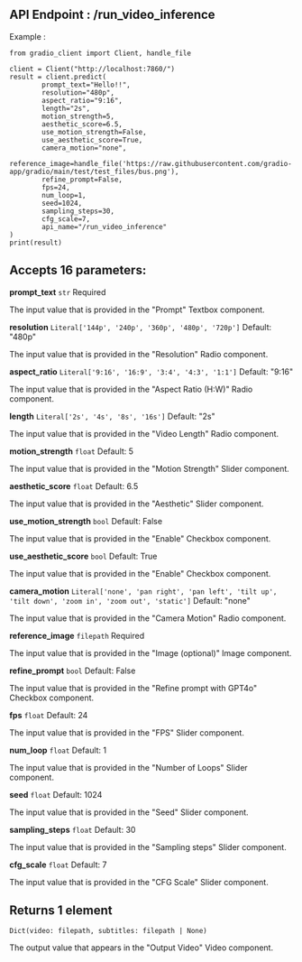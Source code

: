## API Endpoint : /run_video_inference
Example :
```
from gradio_client import Client, handle_file

client = Client("http://localhost:7860/")
result = client.predict(
		prompt_text="Hello!!",
		resolution="480p",
		aspect_ratio="9:16",
		length="2s",
		motion_strength=5,
		aesthetic_score=6.5,
		use_motion_strength=False,
		use_aesthetic_score=True,
		camera_motion="none",
		reference_image=handle_file('https://raw.githubusercontent.com/gradio-app/gradio/main/test/test_files/bus.png'),
		refine_prompt=False,
		fps=24,
		num_loop=1,
		seed=1024,
		sampling_steps=30,
		cfg_scale=7,
		api_name="/run_video_inference"
)
print(result)
```

## Accepts 16 parameters:

**prompt_text** `str` Required

The input value that is provided in the "Prompt" Textbox component.

**resolution** `Literal['144p', '240p', '360p', '480p', '720p']` Default: "480p"

The input value that is provided in the "Resolution" Radio component.

**aspect_ratio** `Literal['9:16', '16:9', '3:4', '4:3', '1:1']` Default: "9:16"

The input value that is provided in the "Aspect Ratio (H:W)" Radio component.

**length** `Literal['2s', '4s', '8s', '16s']` Default: "2s"

The input value that is provided in the "Video Length" Radio component.

**motion_strength** `float` Default: 5

The input value that is provided in the "Motion Strength" Slider component.

**aesthetic_score** `float` Default: 6.5

The input value that is provided in the "Aesthetic" Slider component.

**use_motion_strength** `bool` Default: False

The input value that is provided in the "Enable" Checkbox component.

**use_aesthetic_score** `bool` Default: True

The input value that is provided in the "Enable" Checkbox component.

**camera_motion** `Literal['none', 'pan right', 'pan left', 'tilt up', 'tilt down', 'zoom in', 'zoom out', 'static']` Default: "none"

The input value that is provided in the "Camera Motion" Radio component.

**reference_image** `filepath` Required

The input value that is provided in the "Image (optional)" Image component.

**refine_prompt** `bool` Default: False

The input value that is provided in the "Refine prompt with GPT4o" Checkbox component.

**fps** `float` Default: 24

The input value that is provided in the "FPS" Slider component.

**num_loop** `float` Default: 1

The input value that is provided in the "Number of Loops" Slider component.

**seed** `float` Default: 1024

The input value that is provided in the "Seed" Slider component.

**sampling_steps** `float` Default: 30

The input value that is provided in the "Sampling steps" Slider component.

**cfg_scale** `float` Default: 7

The input value that is provided in the "CFG Scale" Slider component.

## Returns 1 element

`Dict(video: filepath, subtitles: filepath | None)`

The output value that appears in the "Output Video" Video component.
